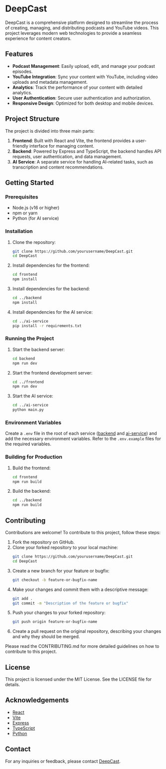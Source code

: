 # DeepCast

DeepCast is a comprehensive platform designed to streamline the process of creating, managing, and distributing podcasts and YouTube videos. This project leverages modern web technologies to provide a seamless experience for content creators.

## Features

- **Podcast Management**: Easily upload, edit, and manage your podcast episodes.
- **YouTube Integration**: Sync your content with YouTube, including video uploads and metadata management.
- **Analytics**: Track the performance of your content with detailed analytics.
- **User Authentication**: Secure user authentication and authorization.
- **Responsive Design**: Optimized for both desktop and mobile devices.

## Project Structure

The project is divided into three main parts:

1. **Frontend**: Built with React and Vite, the frontend provides a user-friendly interface for managing content.
2. **Backend**: Powered by Express and TypeScript, the backend handles API requests, user authentication, and data management.
3. **AI Service**: A separate service for handling AI-related tasks, such as transcription and content recommendations.

## Getting Started

### Prerequisites

- Node.js (v16 or higher)
- npm or yarn
- Python (for AI service)

### Installation

1. Clone the repository:
    ```sh
    git clone https://github.com/yourusername/DeepCast.git
    cd DeepCast
    ```

2. Install dependencies for the frontend:
    ```sh
    cd frontend
    npm install
    ```

3. Install dependencies for the backend:
    ```sh
    cd ../backend
    npm install
    ```

4. Install dependencies for the AI service:
    ```sh
    cd ../ai-service
    pip install -r requirements.txt
    ```

### Running the Project

1. Start the backend server:
    ```sh
    cd backend
    npm run dev
    ```

2. Start the frontend development server:
    ```sh
    cd ../frontend
    npm run dev
    ```

3. Start the AI service:
    ```sh
    cd ../ai-service
    python main.py
    ```

### Environment Variables

Create a `.env` file in the root of each service ([backend](http://_vscodecontentref_/1) and [ai-service](http://_vscodecontentref_/2)) and add the necessary environment variables. Refer to the `.env.example` files for the required variables.

### Building for Production

1. Build the frontend:
    ```sh
    cd frontend
    npm run build
    ```

2. Build the backend:
    ```sh
    cd ../backend
    npm run build
    ```

## Contributing

Contributions are welcome! To contribute to this project, follow these steps:

1. Fork the repository on GitHub.
2. Clone your forked repository to your local machine:
    ```sh
    git clone https://github.com/yourusername/DeepCast.git
    cd DeepCast
    ```
3. Create a new branch for your feature or bugfix:
    ```sh
    git checkout -b feature-or-bugfix-name
    ```
4. Make your changes and commit them with a descriptive message:
    ```sh
    git add .
    git commit -m "Description of the feature or bugfix"
    ```
5. Push your changes to your forked repository:
    ```sh
    git push origin feature-or-bugfix-name
    ```
6. Create a pull request on the original repository, describing your changes and why they should be merged.

Please read the CONTRIBUTING.md for more detailed guidelines on how to contribute to this project.

## License

This project is licensed under the MIT License. See the LICENSE file for details.

## Acknowledgements

- [React](https://reactjs.org/)
- [Vite](https://vitejs.dev/)
- [Express](https://expressjs.com/)
- [TypeScript](https://www.typescriptlang.org/)
- [Python](https://www.python.org/)

## Contact

For any inquiries or feedback, please contact [DeepCast](mailto:selva.p@somaiya.edu).

